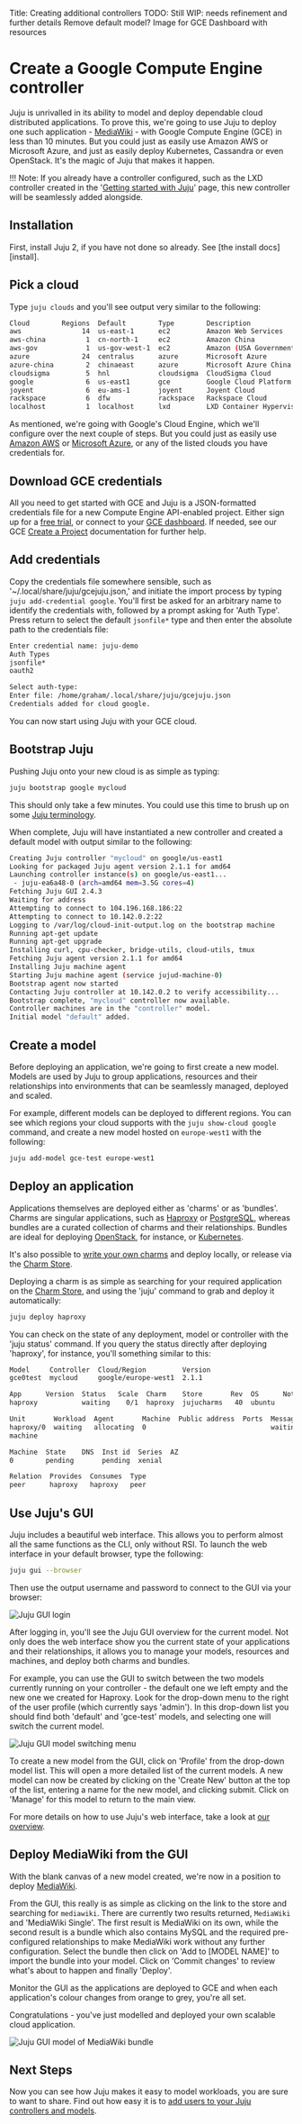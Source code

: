 Title: Creating additional controllers
TODO:  Still WIP: needs refinement and further details
       Remove default model?
       Image for GCE Dashboard with resources

# Create a Google Compute Engine controller

Juju is unrivalled in its ability to model and deploy dependable cloud
distributed applications. To prove this, we're going to use Juju to deploy one
such application - [MediaWiki][mediawiki] - with Google Compute Engine (GCE) in
less than 10 minutes.  But you could just as easily use Amazon AWS or Microsoft
Azure, and just as easily deploy Kubernetes, Cassandra or even OpenStack. It's
the magic of Juju that makes it happen.

!!! Note: If you already have a controller configured, such as the LXD
controller created in the '[Getting started with Juju][first]' page, this new
controller will be seamlessly added alongside.

## Installation
First, install Juju 2, if you have not done so already. See
[the install docs][install].

## Pick a cloud
Type `juju clouds` and you'll see output very similar to the following:

```bash
Cloud        Regions  Default        Type        Description
aws               14  us-east-1      ec2         Amazon Web Services
aws-china          1  cn-north-1     ec2         Amazon China
aws-gov            1  us-gov-west-1  ec2         Amazon (USA Government)
azure             24  centralus      azure       Microsoft Azure
azure-china        2  chinaeast      azure       Microsoft Azure China
cloudsigma         5  hnl            cloudsigma  CloudSigma Cloud
google             6  us-east1       gce         Google Cloud Platform
joyent             6  eu-ams-1       joyent      Joyent Cloud
rackspace          6  dfw            rackspace   Rackspace Cloud
localhost          1  localhost      lxd         LXD Container Hypervisor
```
As mentioned, we're going with Google's Cloud Engine, which we'll
configure over the next couple of steps. But you could just as easily use
[Amazon AWS][helpaws] or [Microsoft Azure][helpazure], or any of the listed
clouds you have credentials for.

## Download GCE credentials

All you need to get started with GCE and Juju is a JSON-formatted credentials
file for a new Compute Engine API-enabled project. Either sign up for a [free
 trial][gcetrial], or connect to your [GCE dashboard][gcedashboard].
If needed, see our GCE [Create a Project][gcenewproject] documentation for
further help.

## Add credentials

Copy the credentials file somewhere sensible, such as
'~/.local/share/juju/gcejuju.json,' and initiate the import process by typing
`juju add-credential google`. You'll first be asked for an arbitrary name
to identify the credentials with, followed by a prompt asking for 'Auth
Type'. Press return to select the default `jsonfile*` type and then enter the
absolute path to the credentials file:

```bash
Enter credential name: juju-demo
Auth Types
jsonfile*
oauth2

Select auth-type:
Enter file: /home/graham/.local/share/juju/gcejuju.json
Credentials added for cloud google.
```
You can now start using Juju with your GCE cloud.

## Bootstrap Juju

Pushing Juju onto your new cloud is as simple as typing:

```bash
juju bootstrap google mycloud
```
This should only take a few minutes. You could use this time to brush up on
some [Juju terminology][jujuterms].

When complete, Juju will have instantiated a new controller and created a
default model with output similar to the following:

```bash
Creating Juju controller "mycloud" on google/us-east1
Looking for packaged Juju agent version 2.1.1 for amd64
Launching controller instance(s) on google/us-east1...
 - juju-ea6a48-0 (arch=amd64 mem=3.5G cores=4)
Fetching Juju GUI 2.4.3
Waiting for address
Attempting to connect to 104.196.168.186:22
Attempting to connect to 10.142.0.2:22
Logging to /var/log/cloud-init-output.log on the bootstrap machine
Running apt-get update
Running apt-get upgrade
Installing curl, cpu-checker, bridge-utils, cloud-utils, tmux
Fetching Juju agent version 2.1.1 for amd64
Installing Juju machine agent
Starting Juju machine agent (service jujud-machine-0)
Bootstrap agent now started
Contacting Juju controller at 10.142.0.2 to verify accessibility...
Bootstrap complete, "mycloud" controller now available.
Controller machines are in the "controller" model.
Initial model "default" added.
```
## Create a model

Before deploying an application, we're going to first create a new model.
Models are used by Juju to group applications, resources and their relationships
into environments that can be seamlessly managed, deployed and scaled.

For example, different models can be deployed to different regions. You can see
which regions your cloud supports with the `juju show-cloud google` command,
and create a new model hosted on `europe-west1` with the following:

```bash
juju add-model gce-test europe-west1
```

## Deploy an application

Applications themselves are deployed either as 'charms' or as 'bundles'. Charms
are singular applications, such as [Haproxy][charmhaproxy] or
[PostgreSQL][charmpsql], whereas bundles are a curated collection of charms and
their relationships. Bundles are ideal for deploying [OpenStack][bundleopenstack], for instance,
or [Kubernetes][bundlekubernetes].

It's also possible to [write your own charms][diycharm] and deploy locally, or
release via the [Charm Store][charmstore].

Deploying a charm is as simple as searching for your required application on
the [Charm Store][charmstore], and using the 'juju' command to grab and deploy it
automatically:

```bash
juju deploy haproxy
```
You can check on the state of any deployment, model or controller with the
'juju status' command. If you query the status directly after deploying
'haproxy', for instance, you'll something similar to this:

```bash
Model     Controller  Cloud/Region         Version
gce0test  mycloud     google/europe-west1  2.1.1

App      Version  Status   Scale  Charm    Store       Rev  OS      Notes
haproxy           waiting    0/1  haproxy  jujucharms   40  ubuntu

Unit       Workload  Agent       Machine  Public address  Ports  Message
haproxy/0  waiting   allocating  0                               waiting for
machine

Machine  State    DNS  Inst id  Series  AZ
0        pending       pending  xenial

Relation  Provides  Consumes  Type
peer      haproxy   haproxy   peer
```

## Use Juju's GUI

Juju includes a beautiful web interface. This allows you to perform almost all
the same functions as the CLI, only without RSI. To launch the web interface in
your default browser, type the following:

```bash
juju gui --browser
```
Then use the output username and password to connect to the GUI via your browser:

![Juju GUI login](media/tut-gce-gui_login21.png)


After logging in, you'll see the Juju GUI overview for the current model. Not
only does the web interface show you the current state of your applications and
their relationships, it allows you to manage your models, resources and
machines, and deploy both charms and bundles.

For example, you can use the GUI to switch between the two models currently
running on your controller - the default one we left empty and the new one we
created for Haproxy. Look for the drop-down menu to the right of the user
profile (which currently says 'admin'). In this drop-down list you should
find both 'default' and 'gce-test' models, and selecting one will switch the
current model.

![Juju GUI model switching menu](media/tut-gce-gui_model21.png)

To create a new model from the GUI, click on 'Profile' from the drop-down model
list. This will open a more detailed list of the current models. A new model
can now be created by clicking on the 'Create New' button at the top of the
list, entering a name for the new model, and clicking submit. Click on 'Manage'
for this model to return to the main view.

For more details on how to use Juju's web interface, take a look at [our
overview][jujugui].

## Deploy MediaWiki from the GUI

With the blank canvas of a new model created, we're now in a position to deploy
[MediaWiki][mediawiki].

From the GUI, this really is as simple as clicking on the link to the store and
searching for `mediawiki`. There are currently two results returned,
`MediaWiki` and 'MediaWiki Single'. The first result is MediaWiki on its own,
while the second result is a bundle which also contains MySQL and the required
pre-configured relationships to make MediaWiki work without any further
configuration. Select the bundle then click on 'Add to [MODEL NAME]' to import
the bundle into your model. Click on 'Commit changes' to review what's about to
happen and finally 'Deploy'.

Monitor the GUI as the applications are deployed to GCE and when each
application's colour changes from orange to grey, you're all set.

Congratulations - you've just modelled and deployed your own scalable cloud
application.

![Juju GUI model of MediaWiki bundle](media/tut-gce-gui_mediawiki.png)

## Next Steps

Now you can see how Juju makes it easy to model workloads, you are sure
to want to share. Find out how easy it is to
[add users to your Juju controllers and models][tutuser].

[first]: ./getting-started.html
[helpaws]: ./help-aws.html
[helpazure]: ./help-azure.html
[gcetrial]: https://console.cloud.google.com/freetrial
[gcedashboard]: https://console.cloud.google.com
[gcenewproject]: ./help-google.html#create-a-project
[instal]: ./reference-install.html
[jujuterms]: ./glossary.html
[charmhaproxy]: https://jujucharms.com/haproxy/37
[charmpsql]: https://jujucharms.com/postgresql/105
[bundleopenstack]: https://jujucharms.com/openstack-base/
[bundlekubernetes]: https://jujucharms.com/canonical-kubernetes/
[charmstore]: https://jujucharms.com/store
[diycharm]: ./developer-getting-started.html
[jujugui]: ./controllers-gui.html
[tutuser]: ./tut-users.html
[mediawiki]: https://www.mediawiki.org/wiki/MediaWiki
